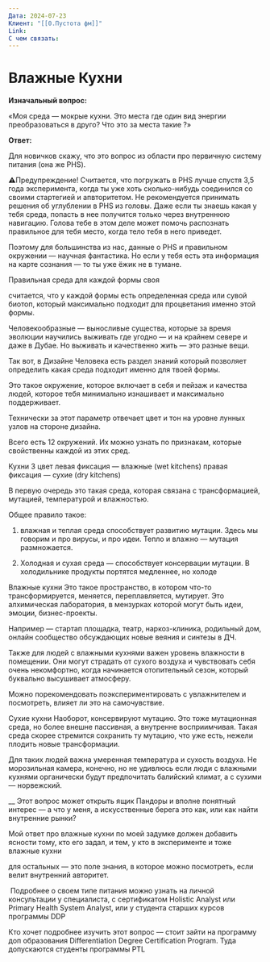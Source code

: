 ```yaml
---
Дата: 2024-07-23
Клиент: "[[0.Пустота фм]]"
Link: 
С чем связать:
---
```

<html>
<head>
<style>
p {margin bottom: 1000px;
}
</style>

</head>
<body>
<h1>Влажные Кухни</h1>

<b>Изначальный вопрос:</b>
<p>«Моя среда — мокрые кухни. Это места где один вид энергии преобразоваться в друго? Что это за места такие ?»</p>

<b>Ответ:</b>
<p>Для новичков скажу, что это вопрос из области про первичную систему питания (она же PHS). </p>

⚠️Предупреждение!
Считается, что погружать в PHS лучше спустя 3,5 года эксперимента, когда ты уже хоть сколько-нибудь соединился со своими стартегией и апвторитетом. 
Не рекомендуется принимать решения об углублении в PHS из головы. 
Даже если ты знаешь какая у тебя среда, попасть в нее получится только через внутреннюю навигацию. Голова тебе в этом деле может помочь распознать правильное для тебя место, когда тело тебя в него приведет. 

Поэтому для большинства из нас, данные о PHS и правильном окружении — научная фантастика. 
Но если у тебя  есть эта информация на карте сознания — то ты уже ёжик не в тумане. 


Правильная среда для каждой формы своя

считается, что у каждой формы есть определенная среда или сувой биотоп,  который максимально подходит для процветания именно этой формы. 

Человекообразные — выносливые существа, которые за время эволюции научились выживать где угодно — и на крайнем севере и даже в Дубае. Но выживать и качественно жить  — это разные вещи.

Так вот, в Дизайне Человека есть раздел знаний который позволяет определить какая среда подходит именно для твоей формы. 

Это такое окружение, которое включает в себя и пейзаж и качества людей, которое тебя минимально изнашивает и максимально поддерживает. 

Технически за этот параметр отвечает цвет и тон на уровне лунных узлов на стороне дизайна. 

Всего есть 12 окружений. Их можно узнать по  признакам, которые свойственны каждой из этих сред.


Кухни
3 цвет
левая фиксация — влажные (wet kitchens)
правая фиксация — сухие (dry kitchens)

В первую очередь это такая среда, которая связана с трансформацией, мутацией, температурой и влажностью.

Общее правило такое:
1.  влажная и теплая среда способствует развитию мутации. 
Здесь мы говорим и про вирусы, и про идеи. Тепло и влажно — мутация размножается.

2. Холодная и сухая среда — способствует консервации мутации. 
В холодильнике продукты портятся медленнее, но холоде 

Влажные кухни
Это такое пространство, в котором что-то трансформируется, меняется, переплавляется, мутирует. Это алхимическая лаборатория, в мензурках которой могут быть идеи, эмоции, бизнес-проекты. 

Например — стартап площадка, театр, наркоз-клиника, родильный дом, онлайн сообщество обсуждающих новые веяния и синтезы в ДЧ. 

Также для людей с влажными кухнями важен уровень влажности в помещении. Они могут страдать от сухого воздуха и чувствовать себя очень некомфортно, когда начинается отопительный сезон, который буквально высушивает атмосферу.

Можно порекомендовать поэкспериментировать с увлажнителем и посмотреть, влияет ли это на самочувствие. 

Сухие кухни
Наоборот, консервируют мутацию. 
Это тоже мутационная среда, но более внешне пассивная, а внутренне восприимчивая. Такая среда  скорее стремится сохранить ту мутацию, что уже есть, нежели плодить новые трансформации. 

Для таких людей важна умеренная температура и сухость воздуха. Не морозильная камера, конечно, но не удивлюсь если  люди с влажными кухнями органически будут  предпочитать балийский климат, а с сухими — норвежский. 

__
Этот вопрос может открыть ящик Пандоры и вполне понятный интерес — а что у меня, а искусственные берега это как, или как найти внутренние рынки?

Мой ответ про влажные кухни по моей задумке должен добавить ясности тому, кто его задал, и тем, у кто в эксперименте и тоже влажные кухни

для остальных — это поле знания, в которое можно посмотреть, если велит внутренний авторитет. 

 Подробнее о своем типе питания можно узнать на личной консультации у специалиста, с сертификатом Holistic Analyst или Primary Health System Analyst,  или у студента старших курсов программы DDP

Кто хочет подробнее изучить этот вопрос — стоит зайти на  программу доп образования Differentiation Degree Certification Program. Туда допускаются студенты программы PTL
</body>
</html>